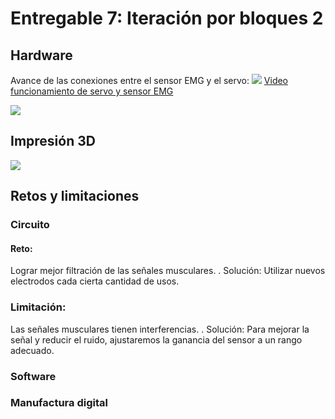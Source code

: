 # Entregable 7: Iteración por bloques 2
## Hardware
Avance de las conexiones entre el sensor EMG y el servo:
![](https://github.com/micaelaacc/Proyecto_FunBio/blob/842eb8379e96633725384322a0d9b89cb4e70b97/Im%C3%A1genes/Hardware2.jpg)
[Video funcionamiento de servo y sensor EMG](https://drive.google.com/file/d/1cwhI2KJpRrJyVz5lBFUIOB9XxuT7I9tZ/view?usp=sharing)

![](https://github.com/micaelaacc/Proyecto_FunBio/blob/c487ae3267b23edf00c3cd3a259980846c9c5f51/Im%C3%A1genes/HardwarePalmaInterior.jpg)

## Impresión 3D
![](https://github.com/micaelaacc/Proyecto_FunBio/blob/8cb2542a68fa7bcb0d58521f674f7ac5b8d17723/Im%C3%A1genes/ImpresionVista1.jpg)
## Retos y limitaciones
### Circuito
#### Reto:
Lograr mejor filtración de las señales musculares.
. Solución: Utilizar nuevos electrodos cada cierta cantidad de usos.
### Limitación: 
Las señales musculares tienen interferencias.
. Solución: Para mejorar la señal y reducir el ruido, ajustaremos la ganancia del sensor a un rango adecuado.

### Software
### Manufactura digital
